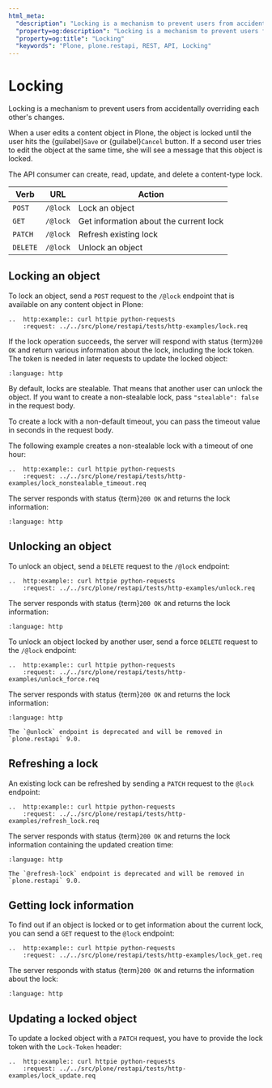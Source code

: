 ```yaml
---
html_meta:
  "description": "Locking is a mechanism to prevent users from accidentally overriding each other's changes."
  "property=og:description": "Locking is a mechanism to prevent users from accidentally overriding each other's changes."
  "property=og:title": "Locking"
  "keywords": "Plone, plone.restapi, REST, API, Locking"
---
```


# Locking

Locking is a mechanism to prevent users from accidentally overriding each other's changes.

When a user edits a content object in Plone, the object is locked until the user hits the {guilabel}`Save` or {guilabel}`Cancel` button.
If a second user tries to edit the object at the same time, she will see a message that this object is locked.

The API consumer can create, read, update, and delete a content-type lock.

| Verb     | URL      | Action                                 |
| -------- | -------- | -------------------------------------- |
| `POST`   | `/@lock` | Lock an object                         |
| `GET`    | `/@lock` | Get information about the current lock |
| `PATCH`  | `/@lock` | Refresh existing lock                  |
| `DELETE` | `/@lock` | Unlock an object                       |


## Locking an object

To lock an object, send a `POST` request to the `/@lock` endpoint that is available on any content object in Plone:

```{eval-rst}
..  http:example:: curl httpie python-requests
    :request: ../../src/plone/restapi/tests/http-examples/lock.req
```

If the lock operation succeeds, the server will respond with status {term}`200 OK` and return various information about the lock, including the lock token.
The token is needed in later requests to update the locked object:

```{literalinclude} ../../src/plone/restapi/tests/http-examples/lock.resp
:language: http
```

By default, locks are stealable.
That means that another user can unlock the object.
If you want to create a non-stealable lock, pass `"stealable": false` in the request body.

To create a lock with a non-default timeout, you can pass the timeout value in seconds in the request body.

The following example creates a non-stealable lock with a timeout of one hour:

```{eval-rst}
..  http:example:: curl httpie python-requests
    :request: ../../src/plone/restapi/tests/http-examples/lock_nonstealable_timeout.req
```

The server responds with status {term}`200 OK` and returns the lock information:

```{literalinclude} ../../src/plone/restapi/tests/http-examples/lock_nonstealable_timeout.resp
:language: http
```


## Unlocking an object

To unlock an object, send a `DELETE` request to the `/@lock` endpoint:

```{eval-rst}
..  http:example:: curl httpie python-requests
    :request: ../../src/plone/restapi/tests/http-examples/unlock.req
```

The server responds with status {term}`200 OK` and returns the lock information:

```{literalinclude} ../../src/plone/restapi/tests/http-examples/unlock.resp
:language: http
```

To unlock an object locked by another user, send a force `DELETE` request to the `/@lock` endpoint:

```{eval-rst}
..  http:example:: curl httpie python-requests
    :request: ../../src/plone/restapi/tests/http-examples/unlock_force.req
```

The server responds with status {term}`200 OK` and returns the lock information:

```{literalinclude} ../../src/plone/restapi/tests/http-examples/unlock_force.resp
:language: http
```

```{warning}
The `@unlock` endpoint is deprecated and will be removed in `plone.restapi` 9.0.
```


## Refreshing a lock

An existing lock can be refreshed by sending a `PATCH` request to the `@lock` endpoint:

```{eval-rst}
..  http:example:: curl httpie python-requests
    :request: ../../src/plone/restapi/tests/http-examples/refresh_lock.req
```

The server responds with status {term}`200 OK` and returns the lock information containing the updated creation time:

```{literalinclude} ../../src/plone/restapi/tests/http-examples/refresh_lock.resp
:language: http
```

```{warning}
The `@refresh-lock` endpoint is deprecated and will be removed in `plone.restapi` 9.0.
```


## Getting lock information

To find out if an object is locked or to get information about the current lock, you can send a `GET` request to the `@lock` endpoint:

```{eval-rst}
..  http:example:: curl httpie python-requests
    :request: ../../src/plone/restapi/tests/http-examples/lock_get.req
```

The server responds with status {term}`200 OK` and returns the information about the lock:

```{literalinclude} ../../src/plone/restapi/tests/http-examples/lock_get.resp
:language: http
```


## Updating a locked object

To update a locked object with a `PATCH` request, you have to provide the lock token with the `Lock-Token` header:

```{eval-rst}
..  http:example:: curl httpie python-requests
    :request: ../../src/plone/restapi/tests/http-examples/lock_update.req
```
